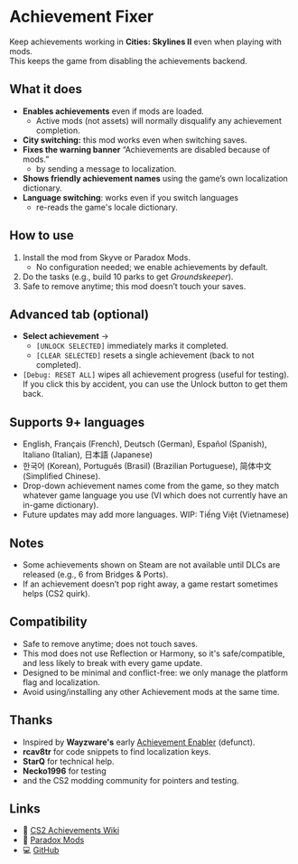 ﻿# Achievement Fixer

Keep achievements working in **Cities: Skylines II** even when playing with mods.  
This keeps the game from disabling the achievements backend.

## What it does
- **Enables achievements** even if mods are loaded.
  - Active mods (not assets) will normally disqualify any achievement completion.
- **City switching:** this mod works even when switching saves.
- **Fixes the warning banner** “Achievements are disabled because of mods.”
  - by sending a message to localization.
- **Shows friendly achievement names** using the game’s own localization dictionary.
- **Language switching**: works even if you switch languages
  - re-reads the game's locale dictionary.


## How to use
1. Install the mod from Skyve or Paradox Mods.
   - No configuration needed; we enable achievements by default.
2. Do the tasks (e.g., build 10 parks to get *Groundskeeper*).  
3. Safe to remove anytime; this mod doesn’t touch your saves.

## Advanced tab (optional)
- **Select achievement** →
  - `[UNLOCK SELECTED]` immediately marks it completed.
  - `[CLEAR SELECTED]`  resets a single achievement (back to not completed).
- `[Debug: RESET ALL]` wipes all achievement progress (useful for testing).  
  If you click this by accident, you can use the Unlock button to get them back.


## Supports 9+ languages
* English, Français (French), Deutsch (German), Español (Spanish), Italiano (Italian), 日本語 (Japanese)
* 한국어 (Korean), Português (Brasil) (Brazilian Portuguese), 简体中文 (Simplified Chinese).
* Drop-down achievement names come from the game, so they match whatever game language you use (VI which does not currently have an in-game dictionary).
* Future updates may add more languages. WIP: Tiếng Việt (Vietnamese)

## Notes
- Some achievements shown on Steam are not available until DLCs are released (e.g., 6 from Bridges & Ports).
- If an achievement doesn’t pop right away, a game restart sometimes helps (CS2 quirk).

## Compatibility
- Safe to remove anytime; does not touch saves.
- This mod does not use Reflection or Harmony, so it's safe/compatible, and less likely to break with every game update.
- Designed to be minimal and conflict-free: we only manage the platform flag and localization.
- Avoid using/installing any other Achievement mods at the same time.

## Thanks
- Inspired by **Wayzware's** early [Achievement Enabler](https://github.com/Wayzware/AchievementEnabler) (defunct).
- **rcav8tr** for code snippets to find localization keys.
- **StarQ** for technical help.
- **Necko1996** for testing
- and the CS2 modding community for pointers and testing.

## Links
- 📘 [CS2 Achievements Wiki](https://cs2.paradoxwikis.com/Achievements)
- 🧩 [Paradox Mods](https://mods.paradoxplaza.com/games/cities_skylines_2?orderBy=desc&sortBy=updated&tags=Code%20Mod&time=quarter)
- 💻 [GitHub](https://github.com/River-Mochi/AchievementFixer)
